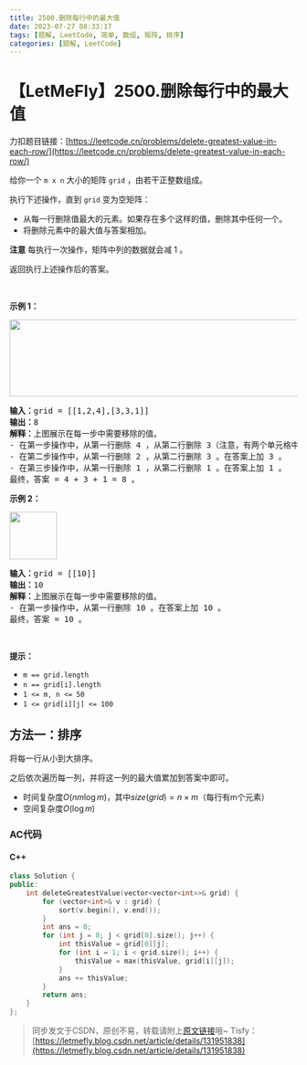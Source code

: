 ```yaml
---
title: 2500.删除每行中的最大值
date: 2023-07-27 08:33:17
tags: [题解, LeetCode, 简单, 数组, 矩阵, 排序]
categories: [题解, LeetCode]
---
```


# 【LetMeFly】2500.删除每行中的最大值

力扣题目链接：[https://leetcode.cn/problems/delete-greatest-value-in-each-row/](https://leetcode.cn/problems/delete-greatest-value-in-each-row/)

<p>给你一个 <code>m x n</code> 大小的矩阵 <code>grid</code> ，由若干正整数组成。</p>

<p>执行下述操作，直到 <code>grid</code> 变为空矩阵：</p>

<ul>
	<li>从每一行删除值最大的元素。如果存在多个这样的值，删除其中任何一个。</li>
	<li>将删除元素中的最大值与答案相加。</li>
</ul>

<p><strong>注意</strong> 每执行一次操作，矩阵中列的数据就会减 1 。</p>

<p>返回执行上述操作后的答案。</p>

<p>&nbsp;</p>

<p><strong>示例 1：</strong></p>

<p><img alt="" src="https://assets.leetcode.com/uploads/2022/10/19/q1ex1.jpg" style="width: 600px; height: 135px;" /></p>

<pre>
<strong>输入：</strong>grid = [[1,2,4],[3,3,1]]
<strong>输出：</strong>8
<strong>解释：</strong>上图展示在每一步中需要移除的值。
- 在第一步操作中，从第一行删除 4 ，从第二行删除 3（注意，有两个单元格中的值为 3 ，我们可以删除任一）。在答案上加 4 。
- 在第二步操作中，从第一行删除 2 ，从第二行删除 3 。在答案上加 3 。
- 在第三步操作中，从第一行删除 1 ，从第二行删除 1 。在答案上加 1 。
最终，答案 = 4 + 3 + 1 = 8 。
</pre>

<p><strong>示例 2：</strong></p>

<p><img alt="" src="https://assets.leetcode.com/uploads/2022/10/19/q1ex2.jpg" style="width: 83px; height: 83px;" /></p>

<pre>
<strong>输入：</strong>grid = [[10]]
<strong>输出：</strong>10
<strong>解释：</strong>上图展示在每一步中需要移除的值。
- 在第一步操作中，从第一行删除 10 。在答案上加 10 。
最终，答案 = 10 。
</pre>

<p>&nbsp;</p>

<p><strong>提示：</strong></p>

<ul>
	<li><code>m == grid.length</code></li>
	<li><code>n == grid[i].length</code></li>
	<li><code>1 &lt;= m, n &lt;= 50</code></li>
	<li><code>1 &lt;= grid[i][j] &lt;= 100</code></li>
</ul>


    
## 方法一：排序

将每一行从小到大排序。

之后依次遍历每一列，并将这一列的最大值累加到答案中即可。

+ 时间复杂度$O(nm\log m)$，其中$size(grid) = n\times m$（每行有m个元素）
+ 空间复杂度$O(\log m)$

### AC代码

#### C++

```cpp
class Solution {
public:
    int deleteGreatestValue(vector<vector<int>>& grid) {
        for (vector<int>& v : grid) {
            sort(v.begin(), v.end());
        }
        int ans = 0;
        for (int j = 0; j < grid[0].size(); j++) {
            int thisValue = grid[0][j];
            for (int i = 1; i < grid.size(); i++) {
                thisValue = max(thisValue, grid[i][j]);
            }
            ans += thisValue;
        }
        return ans;
    }
};
```

> 同步发文于CSDN，原创不易，转载请附上[原文链接](https://blog.letmefly.xyz/2023/07/27/LeetCode%202500.%E5%88%A0%E9%99%A4%E6%AF%8F%E8%A1%8C%E4%B8%AD%E7%9A%84%E6%9C%80%E5%A4%A7%E5%80%BC/)哦~
> Tisfy：[https://letmefly.blog.csdn.net/article/details/131951838](https://letmefly.blog.csdn.net/article/details/131951838)
